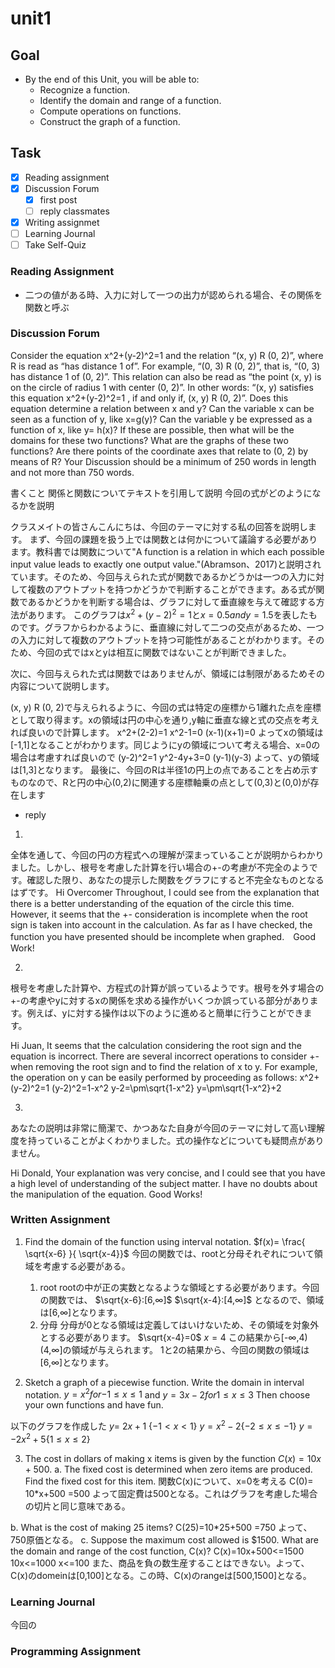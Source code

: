 # unit1

## Goal

- By the end of this Unit, you will be able to:
  - Recognize a function.
  - Identify the domain and range of a function.
  - Compute operations on functions.
  - Construct the graph of a function.

## Task

- [x] Reading assignment
- [x] Discussion Forum
  - [x] first post
  - [ ] reply classmates
- [x] Writing assignmet
- [ ] Learning Journal
- [ ] Take Self-Quiz

### Reading Assignment

- 二つの値がある時、入力に対して一つの出力が認められる場合、その関係を関数と呼ぶ

### Discussion Forum

Consider the equation   x^2+(y-2)^2=1  and the relation “(x, y) R (0, 2)”, where R is read as “has distance 1 of”.
For example, “(0, 3) R (0, 2)”, that is, “(0, 3) has distance 1 of (0, 2)”. This relation can also be read as “the point (x, y) is on the circle of radius 1 with center (0, 2)”. In other words: “(x, y) satisfies this equation  x^2+(y-2)^2=1 , if and only if, (x, y) R (0, 2)”.
Does this equation determine a relation between x and y? Can the variable x can be seen as a function of y, like x=g(y)? Can the variable y be expressed as a function of x, like y= h(x)? If these are possible, then what will be the domains for these two functions?  What are the graphs of these two functions?
Are there points of the coordinate axes that relate to (0, 2) by means of R?
Your Discussion should be a minimum of 250 words in length and not more than 750 words.

書くこと
関係と関数についてテキストを引用して説明
今回の式がどのようになるかを説明

クラスメイトの皆さんこんにちは、今回のテーマに対する私の回答を説明します。
まず、今回の課題を扱う上では関数とは何かについて議論する必要があります。教科書では関数について"A function is a relation in which each possible input value leads to exactly one output value."(Abramson、2017)と説明されています。そのため、今回与えられた式が関数であるかどうかは一つの入力に対して複数のアウトプットを持つかどうかで判断することができます。ある式が関数であるかどうかを判断する場合は、グラフに対して垂直線を与えて確認する方法があります。
このグラフは$x^2+(y-2)^2=1$と$x=0.5andy=1.5$を表したものです。グラフからわかるように、垂直線に対して二つの交点があるため、一つの入力に対して複数のアウトプットを持つ可能性があることがわかります。そのため、今回の式ではxとyは相互に関数ではないことが判断できました。

次に、今回与えられた式は関数ではありませんが、領域には制限があるためその内容について説明します。

(x, y) R (0, 2)で与えられるように、今回の式は特定の座標から1離れた点を座標として取り得ます。xの領域は円の中心を通り,y軸に垂直な線と式の交点を考えれば良いので計算します。
x^2+(2-2)=1
x^2-1=0
(x-1)(x+1)=0
よってxの領域は[-1,1]となることがわかります。同じようにyの領域について考える場合、x=0の場合は考慮すれば良いので
(y-2)^2=1
y^2-4y+3=0
(y-1)(y-3)
よって、yの領域は[1,3]となります。
最後に、今回のRは半径1の円上の点であることを占め示すものなので、Rと円の中心(0,2)に関連する座標軸乗の点として(0,3)と(0,0)が存在します

- reply

1.

全体を通して、今回の円の方程式への理解が深まっていることが説明からわかりました。しかし、根号を考慮した計算を行い場合の+-の考慮が不完全のようです。確認した限り、あなたの提示した関数をグラフにすると不完全なものとなるはずです。
Hi Overcomer
Throughout, I could see from the explanation that there is a better understanding of the equation of the circle this time. However, it seems that the +- consideration is incomplete when the root sign is taken into account in the calculation. As far as I have checked, the function you have presented should be incomplete when graphed.　Good Work!

2.

根号を考慮した計算や、方程式の計算が誤っているようです。根号を外す場合の+-の考慮やyに対するxの関係を求める操作がいくつか誤っている部分があります。例えば、yに対する操作は以下のように進めると簡単に行うことができます。

Hi Juan,
It seems that the calculation considering the root sign and the equation is incorrect. There are several incorrect operations to consider +- when removing the root sign and to find the relation of x to y. For example, the operation on y can be easily performed by proceeding as follows:
x^2+(y-2)^2=1
(y-2)^2=1-x^2
y-2=\pm\sqrt{1-x^2}
y=\pm\sqrt{1-x^2}+2

3.

あなたの説明は非常に簡潔で、かつあなた自身が今回のテーマに対して高い理解度を持っていることがよくわかりました。式の操作などについても疑問点がありません。

Hi Donald,
Your explanation was very concise, and I could see that you have a high level of understanding of the subject matter. I have no doubts about the manipulation of the equation. Good Works!

### Written Assignment

1. Find the domain of the function using interval notation.
$f(x)= \frac{ \sqrt{x-6} }{ \sqrt{x-4}}$
今回の関数では、rootと分母それぞれについて領域を考慮する必要がある。
   1. root
rootの中が正の実数となるような領域とする必要があります。今回の関数では、
$\sqrt{x-6}:[6,∞]$
$\sqrt{x-4}:[4,∞]$
となるので、領域は[6,∞]となります。
   2. 分母
分母が0となる領域は定義してはいけないため、その領域を対象外とする必要があります。
$\sqrt{x-4}=0$
$x=4$
この結果から[-∞,4)(4,∞]の領域が与えられます。
1と2の結果から、今回の関数の領域は[6,∞]となります。

2. Sketch a graph of a piecewise function. Write the domain in interval notation.
$y=x^2  for {-1 \leq x \leq 1}$
and
$y = 3x - 2 for  {1 \leq x \leq 3}$
Then choose your own functions and have fun.

以下のグラフを作成した
$y=\ 2x+1\ \left\{-1<x<1\right\}$
$y=x^{2}-2\left\{-2\le x\le-1\right\}$
$y=-2x^{2}+5\left\{1\le x\le2\right\}$

3. The cost in dollars of making x items is given by the function $C(x) = 10x + 500.$
a. The fixed cost is determined when zero items are produced. Find the fixed cost for this item.
関数C(x)について、x=0を考える
C(0)= 10*x+500
=500
よって固定費は500となる。これはグラフを考慮した場合の切片と同じ意味である。

b. What is the cost of making 25 items?
C(25)=10*25+500
=750
よって、750原価となる。
c. Suppose the maximum cost allowed is $1500. What are the domain and range of the cost function, C(x)?
C(x)=10x+500<=1500
10x<=1000
x<=100
また、商品を負の数生産することはできない。よって、C(x)のdomeinは[0,100]となる。この時、C(x)のrangeは[500,1500]となる。

### Learning Journal

今回の

### Programming Assignment
